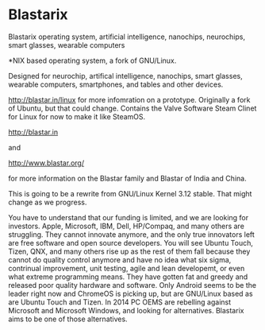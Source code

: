 Blastarix
=========

Blastarix operating system, artificial intelligence, nanochips, neurochips, smart glasses, wearable computers

*NIX based operating system, a fork of GNU/Linux.

Designed for neurochip, artifical intelligence, nanochips, smart glasses, wearable computers, smartphones, and tables and other devices.

http://blastar.in/linux for more infomration on a prototype. Originally a fork of Ubuntu, but that could change. Contains the Valve Software Steam Clinet for Linux for now to make it like SteamOS.

http://blastar.in

and

http://www.blastar.org/

for more information on the Blastar family and Blastar of India and China.

This is going to be a rewrite from GNU/Linux Kernel 3.12 stable. That might change as we progress.

You have to understand that our funding is limited, and we are looking for investors. Apple, Microsoft, IBM, Dell, HP/Compaq, and many others are struggling. They cannot innovate anymore, and the only true innovators left are free software and open source developers. You will see Ubuntu Touch, Tizen, QNX, and many others rise up as the rest of them fall because they cannot do quality control anymore and have no idea what six sigma, contrinual improvement, unit testing, agile and lean developemt, or even what extreme programming means. They have gotten fat and greedy and released poor quality hardware and software. Only Android seems to be the leader right now and ChromeOS is picking up, but are GNU/Linux based as are Ubuntu Touch and Tizen. In 2014 PC OEMS are rebelling against Microsoft and Microsoft Windows, and looking for alternatives. Blastarix aims to be one of those alternatives.
